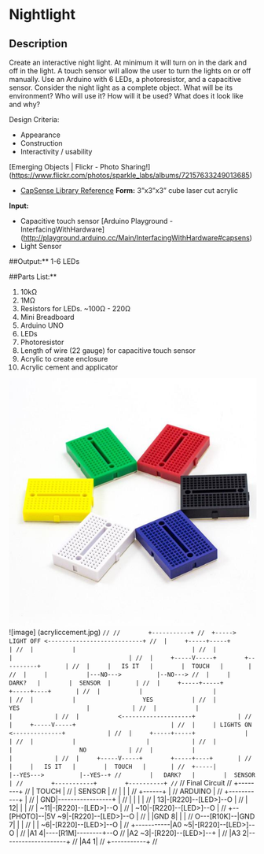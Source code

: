 # Nightlight

## Description

Create an interactive night light. At minimum it will turn on in the dark and off in the light. A touch sensor will allow the user to turn the lights on or off manually. Use an Arduino with 6 LEDs, a photoresistor, and a capacitive sensor. Consider the night light as a complete object. What will be its environment? Who will use it? How will it be used? What does it look like and why?

Design Criteria:
 + Appearance
 + Construction
 + Interactivity / usability

[Emerging Objects | Flickr - Photo Sharing!] (https://www.flickr.com/photos/sparkle_labs/albums/72157633249013685)

- [CapSense Library Reference](http://playground.arduino.cc//Main/CapacitiveSensor?from=Main.CapSense "Arduino Playground - CapacitiveSensor")
**Form:**
3”x3”x3” cube laser cut acrylic

**Input:**

+ Capacitive touch sensor [Arduino Playground - InterfacingWithHardware] (http://playground.arduino.cc/Main/InterfacingWithHardware#capsens)
+ Light Sensor

##Output:** 1-6 LEDs

##Parts List:**

1. 10kΩ
2. 1MΩ
3. Resistors for LEDs. ~100Ω - 220Ω
4. Mini Breadboard
5. Arduino UNO
6. LEDs
7. Photoresistor
8. Length of wire (22 gauge) for capacitive touch sensor
9. Acrylic to create enclosure
8. Acrylic cement and applicator

![minibreadboard](minibreadboard.jpg)
![image] (acryliccement.jpg)
		```
		//
		//        +-----------+
		//  +-----> LIGHT OFF <---------------------------+
		//  |     +-----+-----+                           |
		//  |           |                                 |
		//  |           |                                 |
		//  |     +-----V-----+        +----------+       |
		//  |     |   IS IT   |        |  TOUCH   |       |
		//  |     |           |---NO--->          |--NO--->
		//  |     |   DARK?   |        |  SENSOR  |       |
		//  |     +-----+-----+        +-----+----+       |
		//  |           |                    |            |
		//  |           |                   YES           |
		//  |          YES                   |            |
		//  |           |                    |            |
		//  |           <--------------------+            |
		//  |     +-----V-----+                           |
		//  |     | LIGHTS ON <--------------+            |
		//  |     +-----+-----+              |            |
		//  |           |                    |            |
		//  |           |                   NO            |
		//  |           |                    |            |
		//  |     +-----V-----+        +-----+----+       |
		//  |     |   IS IT   |        |  TOUCH   |       |
		//  +-----|           |--YES--->          |--YES--+
		//        |   DARK?   |        |  SENSOR  |
		//        +-----------+        +----------+
		//
		```
//    Final Circuit
//                                      +--------+
//                                      | TOUCH  |
//                                      | SENSOR |
//                                      |      | |
//                                      +------+ |
//                 ARDUINO                       |
//              +-----------+                    |
//              |        GND|-----------------+  |
//              |           |                 |  |
//              |         13|-[R220]--[LED>]--O  |
//              |         12|                 |  |
//              |        ~11|-[R220]--[LED>]--O  |
//              |        ~10|-[R220]--[LED>]--O  |
//  +--[PHOTO]--|5V       ~9|-[R220]--[LED>]--O  |
//  |           |GND       8|                 |  |
//  O---[R10K]--|GND       7|                 |  |
//  |           |         ~6|-[R220]--[LED>]--O  |
//  +-----------|A0       ~5|-[R220]--[LED>]--O  |
//              |A1        4|----[R1M]--------+--O
//              |A2       ~3|-[R220]--[LED>]--+  |
//              |A3        2|--------------------+
//              |A4        1|
//              +-----------+
//
